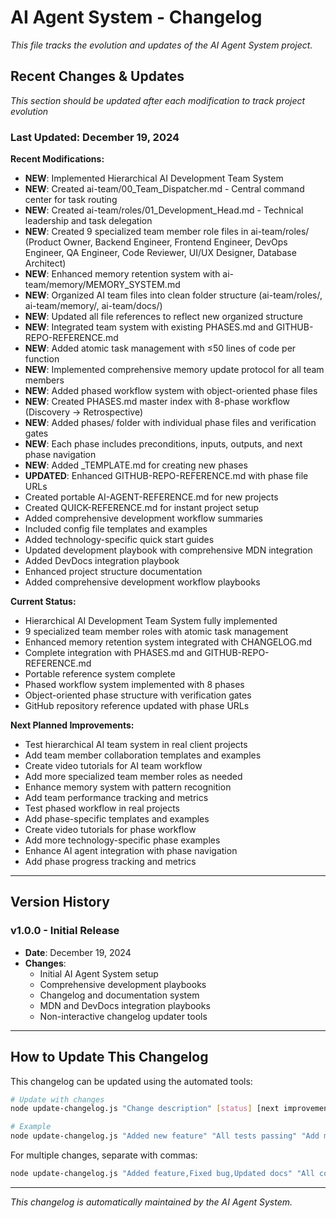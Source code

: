 # AI Agent System - Changelog

*This file tracks the evolution and updates of the AI Agent System project.*

## Recent Changes & Updates

*This section should be updated after each modification to track project evolution*

### Last Updated: December 19, 2024

**Recent Modifications:**
- **NEW**: Implemented Hierarchical AI Development Team System
- **NEW**: Created ai-team/00_Team_Dispatcher.md - Central command center for task routing
- **NEW**: Created ai-team/roles/01_Development_Head.md - Technical leadership and task delegation
- **NEW**: Created 9 specialized team member role files in ai-team/roles/ (Product Owner, Backend Engineer, Frontend Engineer, DevOps Engineer, QA Engineer, Code Reviewer, UI/UX Designer, Database Architect)
- **NEW**: Enhanced memory retention system with ai-team/memory/MEMORY_SYSTEM.md
- **NEW**: Organized AI team files into clean folder structure (ai-team/roles/, ai-team/memory/, ai-team/docs/)
- **NEW**: Updated all file references to reflect new organized structure
- **NEW**: Integrated team system with existing PHASES.md and GITHUB-REPO-REFERENCE.md
- **NEW**: Added atomic task management with ≤50 lines of code per function
- **NEW**: Implemented comprehensive memory update protocol for all team members
- **NEW**: Added phased workflow system with object-oriented phase files
- **NEW**: Created PHASES.md master index with 8-phase workflow (Discovery → Retrospective)
- **NEW**: Added phases/ folder with individual phase files and verification gates
- **NEW**: Each phase includes preconditions, inputs, outputs, and next phase navigation
- **NEW**: Added _TEMPLATE.md for creating new phases
- **UPDATED**: Enhanced GITHUB-REPO-REFERENCE.md with phase file URLs
- Created portable AI-AGENT-REFERENCE.md for new projects
- Created QUICK-REFERENCE.md for instant project setup
- Added comprehensive development workflow summaries
- Included config file templates and examples
- Added technology-specific quick start guides
- Updated development playbook with comprehensive MDN integration
- Added DevDocs integration playbook
- Enhanced project structure documentation
- Added comprehensive development workflow playbooks

**Current Status:**
- Hierarchical AI Development Team System fully implemented
- 9 specialized team member roles with atomic task management
- Enhanced memory retention system integrated with CHANGELOG.md
- Complete integration with PHASES.md and GITHUB-REPO-REFERENCE.md
- Portable reference system complete
- Phased workflow system implemented with 8 phases
- Object-oriented phase structure with verification gates
- GitHub repository reference updated with phase URLs

**Next Planned Improvements:**
- Test hierarchical AI team system in real client projects
- Add team member collaboration templates and examples
- Create video tutorials for AI team workflow
- Add more specialized team member roles as needed
- Enhance memory system with pattern recognition
- Add team performance tracking and metrics
- Test phased workflow in real projects
- Add phase-specific templates and examples
- Create video tutorials for phase workflow
- Add more technology-specific phase examples
- Enhance AI agent integration with phase navigation
- Add phase progress tracking and metrics

---

## Version History

### v1.0.0 - Initial Release
- **Date**: December 19, 2024
- **Changes**:
  - Initial AI Agent System setup
  - Comprehensive development playbooks
  - Changelog and documentation system
  - MDN and DevDocs integration playbooks
  - Non-interactive changelog updater tools

---

## How to Update This Changelog

This changelog can be updated using the automated tools:

```bash
# Update with changes
node update-changelog.js "Change description" [status] [next improvements]

# Example
node update-changelog.js "Added new feature" "All tests passing" "Add more tests"
```

For multiple changes, separate with commas:
```bash
node update-changelog.js "Added feature,Fixed bug,Updated docs" "All complete" "Add tests,Deploy"
```

---

*This changelog is automatically maintained by the AI Agent System.*
